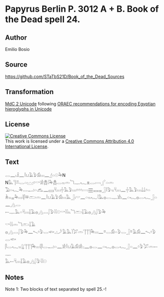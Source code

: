 # Papyrus Berlin P. 3012 A + B. Book of the Dead spell 24.

## Author 

Emilio Bosio

## Source 

https://github.com/STaTbS21D/Book_of_the_Dead_Sources

## Transformation 

[MdC 2 Unicode](https://statbs21d.github.io/mdc2unicode.html) following [ORAEC recommendations for encoding Egyptian hieroglyphs in Unicode](https://github.com/oraec/recommendations-encoding-hieroglyphs)

## License 

<a rel="license" href="http://creativecommons.org/licenses/by/4.0/"><img alt="Creative Commons License" style="border-width:0" src="https://i.creativecommons.org/l/by/4.0/88x31.png" /></a><br />This work is licensed under a <a rel="license" href="http://creativecommons.org/licenses/by/4.0/">Creative Commons Attribution 4.0 International License</a>.

## Text 

<hiero><rubrum>𓂋𓈖𓏤𓏎𓈖𓎛𓂓𓄿𓅱𓀁𓏥𓈖</rubrum>𓊨𓏏𓇳𓅆N<br>
N𓅓𓊹𓌨𓂋𓏏𓈉𓏌𓎡𓀀𓆣𓇋𓅆𓆣𓂋𓏭𓏛𓆓𓊃𓆑𓁷𓂋𓇯𓂾𓏏𓏛<br>
𓅐𓏏𓆑𓅆𓂋𓂝𓏏𓃹𓈖𓈙𓄛𓏥𓏶𓅓𓅱𓏥𓏌𓏌𓏌𓇯𓈗𓈘𓈇𓃀𓎛𓅱𓏭𓄛𓏥𓈖𓏶𓅓𓅱𓏥𓍑𓍑𓏌𓏏<br>
𓇔𓏭𓈇𓅆𓏥𓇋𓋴𓋬𓂧𓏛𓈖𓎛𓂓𓄿𓅱𓀁𓏥𓅓𓃀𓏤𓎟𓈖𓏏𓏭𓆑𓇋𓅓𓐍𓂋𓊃𓀀𓏤𓈖𓏏𓆑𓐍𓂋𓆑𓃀𓏏𓈖𓂻𓂋<br>
𓍿𓊃𓅓𓏏𓄛𓏥𓆼𓄿𓐍𓂻𓂋𓆄𓅱𓇋𓇋𓇳<rubrum>𓎡𓇋𓇋𓏭𓆓𓂧</rubrum>𓆼𓄿𓐍𓂻𓆄𓅱𓅆<br>
<br>
<rubrum>𓎡𓇋𓇋𓏛𓆓𓂧</rubrum>𓆼𓄿<br>
𓐍𓂻𓂋𓆄𓅱𓅆𓈖𓍇𓏌𓅱𓂋𓆟𓈎𓌳𓄿𓅓𓌙𓅯𓏛𓊹𓊹𓊹𓅆𓏥𓈖𓎼𓂋𓀁𓏏𓅱𓂋𓃀𓎼𓄿𓀁𓈖𓍇𓏌𓅱𓂋𓆟<br>
𓋴𓂋𓆑𓏭𓊮𓊹𓊹𓊹𓅆𓏥𓇋𓋴𓂋𓂝𓏏𓈖𓀀𓎛𓂓𓄿𓀁𓀀𓊪𓈖𓐍𓂋𓈖𓏏𓆑𓐍𓂋𓆑𓃀𓏏𓈖𓏌𓅱𓅯𓏛𓍿𓊃<br>
𓅓𓍿𓄛𓏥𓆼𓄿𓐍𓂻𓆄𓅱𓇋𓇋𓇳<br></hiero>

## Notes 

Note  1: Two blocks of text separated by spell 25.-!